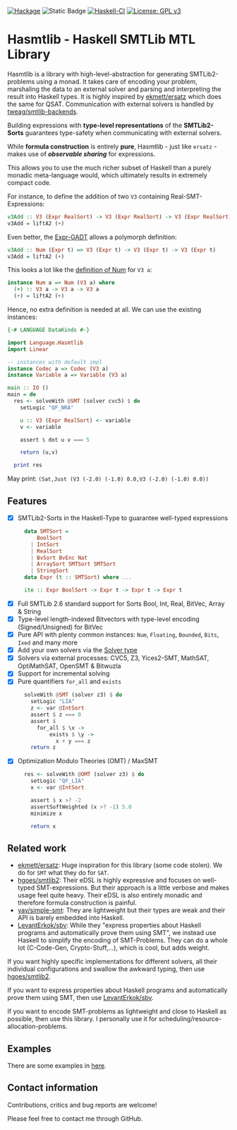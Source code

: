 [![Hackage](https://img.shields.io/hackage/v/hasmtlib.svg)](https://hackage.haskell.org/package/hasmtlib) ![Static Badge](https://img.shields.io/badge/Lang-GHC2021-blue) [![Haskell-CI](https://github.com/bruderj15/Hasmtlib/actions/workflows/haskell-ci.yml/badge.svg)](https://github.com/bruderj15/Hasmtlib/actions/workflows/haskell-ci.yml) [![License: GPL v3](https://img.shields.io/badge/License-GPLv3-blue.svg)](https://www.gnu.org/licenses/gpl-3.0)

# Hasmtlib - Haskell SMTLib MTL Library

Hasmtlib is a library with high-level-abstraction for generating SMTLib2-problems using a monad.
It takes care of encoding your problem, marshaling the data to an external solver and parsing and interpreting the result into Haskell types.
It is highly inspired by [ekmett/ersatz](https://github.com/ekmett/ersatz) which does the same for QSAT. Communication with external solvers is handled by [tweag/smtlib-backends](https://github.com/tweag/smtlib-backends).

Building expressions with **type-level representations** of the **SMTLib2-Sorts** guarantees type-safety when communicating with external solvers.

While **formula construction** is entirely **pure**, Hasmtlib - just like `ersatz` - makes use of _**observable sharing**_ for expressions.

This allows you to use the much richer subset of Haskell than a purely monadic meta-language would, which ultimately results in extremely compact code.

For instance, to define the addition of two `V3` containing Real-SMT-Expressions:
```haskell
v3Add :: V3 (Expr RealSort) -> V3 (Expr RealSort) -> V3 (Expr RealSort)
v3Add = liftA2 (+)
```
Even better, the [Expr-GADT](https://github.com/bruderj15/Hasmtlib/blob/master/src/Language/Hasmtlib/Type/Expr.hs) allows a polymorph definition:
```haskell
v3Add :: Num (Expr t) => V3 (Expr t) -> V3 (Expr t) -> V3 (Expr t)
v3Add = liftA2 (+)
```
This looks a lot like the [definition of Num](https://hackage.haskell.org/package/linear-1.23/docs/src/Linear.V3.html#local-6989586621679182277) for `V3 a`:
```haskell
instance Num a => Num (V3 a) where
  (+) :: V3 a -> V3 a -> V3 a
  (+) = liftA2 (+)
```
Hence, no extra definition is needed at all. We can use the existing instances:
```haskell
{-# LANGUAGE DataKinds #-}

import Language.Hasmtlib
import Linear

-- instances with default impl
instance Codec a => Codec (V3 a)
instance Variable a => Variable (V3 a)

main :: IO ()
main = do
  res <- solveWith @SMT (solver cvc5) $ do
    setLogic "QF_NRA"

    u :: V3 (Expr RealSort) <- variable
    v <- variable

    assert $ dot u v === 5

    return (u,v)

  print res
```
May print: `(Sat,Just (V3 (-2.0) (-1.0) 0.0,V3 (-2.0) (-1.0) 0.0))`

## Features

- [x] SMTLib2-Sorts in the Haskell-Type to guarantee well-typed expressions
  ```haskell
    data SMTSort =
        BoolSort
      | IntSort
      | RealSort
      | BvSort BvEnc Nat
      | ArraySort SMTSort SMTSort
      | StringSort
    data Expr (t :: SMTSort) where ...

    ite :: Expr BoolSort -> Expr t -> Expr t -> Expr t
  ```
- [x] Full SMTLib 2.6 standard support for Sorts Bool, Int, Real, BitVec, Array & String
- [x] Type-level length-indexed Bitvectors with type-level encoding (Signed/Unsigned) for BitVec
- [x] Pure API with plenty common instances: `Num`, `Floating`, `Bounded`, `Bits`, `Ixed` and many more
- [x] Add your own solvers via the [Solver type](https://github.com/bruderj15/Hasmtlib/blob/master/src/Language/Hasmtlib/Type/Solution.hs)
- [x] Solvers via external processes: CVC5, Z3, Yices2-SMT, MathSAT, OptiMathSAT, OpenSMT & Bitwuzla
- [x] Support for incremental solving
- [x] Pure quantifiers `for_all` and `exists`
  ```haskell
    solveWith @SMT (solver z3) $ do
      setLogic "LIA"
      z <- var @IntSort
      assert $ z === 0
      assert $
        for_all $ \x ->
            exists $ \y ->
              x + y === z
      return z
  ```
- [x] Optimization Modulo Theories (OMT) / MaxSMT
  ```haskell
    res <- solveWith @OMT (solver z3) $ do
      setLogic "QF_LIA"
      x <- var @IntSort

      assert $ x >? -2
      assertSoftWeighted (x >? -1) 5.0
      minimize x

      return x
  ```

## Related work
- [ekmett/ersatz](https://hackage.haskell.org/package/ersatz):
Huge inspiration for this library (some code stolen).
We do for `SMT` what they do for `SAT`.
- [hgoes/smtlib2](https://hackage.haskell.org/package/smtlib2):
Their eDSL is highly expressive and focuses on well-typed SMT-expressions.
But their approach is a little verbose and makes usage feel quite heavy.
Their eDSL is also entirely monadic and therefore formula construction is painful.
- [yav/simple-smt](https://hackage.haskell.org/package/simple-smt):
They are lightweight but their types are weak and their API is barely embedded into Haskell.
- [LevantErkok/sbv](https://hackage.haskell.org/package/sbv):
While they "express properties about Haskell programs and automatically prove them using SMT",
we instead use Haskell to simplify the encoding of SMT-Problems.
They can do a whole lot (C-Code-Gen, Crypto-Stuff,...), which is cool, but adds weight.

If you want highly specific implementations for different solvers, all their individual configurations and swallow the awkward typing,
then use [hgoes/smtlib2](https://hackage.haskell.org/package/smtlib2).

If you want to express properties about Haskell programs and automatically prove them using SMT,
then use [LevantErkok/sbv](https://hackage.haskell.org/package/sbv).

If you want to encode SMT-problems as lightweight and close to Haskell as possible, then use this library.
I personally use it for scheduling/resource-allocation-problems.

## Examples
There are some examples in [here](https://github.com/bruderj15/Hasmtlib/tree/master/src/Language/Hasmtlib/Example).

## Contact information
Contributions, critics and bug reports are welcome!

Please feel free to contact me through GitHub.
